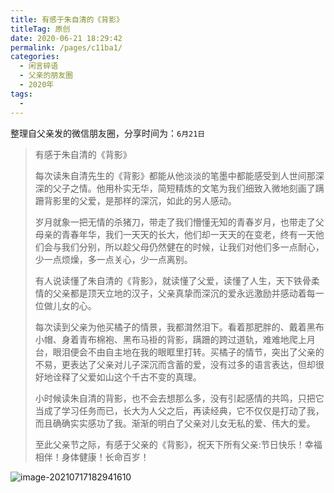 ```yaml
---
title: 有感于朱自清的《背影》
titleTag: 原创
date: 2020-06-21 18:29:42
permalink: /pages/c11ba1/
categories:
  - 闲言碎语
  - 父亲的朋友圈
  - 2020年
tags:
  - 
---
```

整理自父亲发的微信朋友圈，分享时间为：`6月21日`

> 有感于朱自清的《背影》
>
> 每次读朱自清先生的《背影》都能从他淡淡的笔墨中都能感受到人世间那深深的父子之情。他用朴实无华，简短精炼的文笔为我们细致入微地刻画了蹒跚背影里的父爱，是那样的深沉，如此的另人感动。
>
> 岁月就象一把无情的杀猪刀，带走了我们懵懂无知的青春岁月，也带走了父母亲的青春年华，我们一天天的长大，他们却一天天的在变老，终有一天他们会与我们分别，所以趁父母仍然健在的时候，让我们对他们多一点耐心，少一点烦燥，多一点关心，少一点离别。
>
> 有人说读懂了朱自清的《背影》，就读懂了父爱，读懂了人生，天下铁骨柔情的父亲都是顶天立地的汉子，父亲真挚而深沉的爱永远激励并感动着每一位做儿女的心。
>
> 每次读到父亲为他买橘子的情景，我都潸然泪下。看着那肥胖的、戴着黑布小帽、身着青布棉袍、黑布马褂的背影，蹒跚的跨过道轨，难难地爬上月台，眼泪便会不由自主地在我的眼眶里打转。买橘子的情节，突出了父亲的不易，更表达了父亲对儿子深沉而含蓄的爱，没有过多的语言表达，但却很好地诠释了父爱如山这个千古不变的真理。
>
> 小时候读朱自清的背影，也不会去想那么多，没有引起感情的共鸣，只把它当成了学习任务而已，长大为人父之后，再读经典，它不仅仅是打动了我，而且确确实实感功了我。渐渐的明白了父亲对儿女无私的爱、伟大的爱。
>
> 至此父亲节之际，有感于父亲的《背影》，祝天下所有父亲:节日快乐！幸福相伴！身体健康！长命百岁！

![image-20210717182941610](http://t.eryajf.net/imgs/2021/09/a83139aeefa33750.jpg)